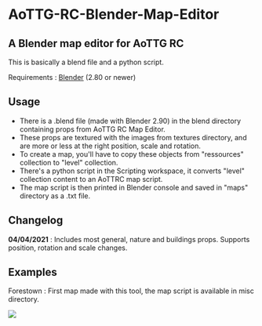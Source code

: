 # AoTTG-RC-Blender-Map-Editor
<h2>A Blender map editor for AoTTG RC</h2>
<p>This is basically a blend file and a python script.</p>
<p>Requirements : <a href="https://www.blender.org/download"/>Blender</a> (2.80 or newer)</p>
<h2>Usage</h2>
<ul>
  <li>There is a .blend file (made with Blender 2.90) in the blend directory containing props from AoTTG RC Map Editor.</li>
  <li>These props are textured with the images from textures directory, and are more or less at the right position, scale and rotation.</li>
  <li>To create a map, you'll have to copy these objects from "ressources" collection to "level" collection.</li>
  <li>There's a python script in the Scripting workspace, it converts "level" collection content to an AoTTRC map script.</li>
  <li>The map script is then printed in Blender console and saved in "maps" directory as a .txt file.</li>
</ul>
<h2>Changelog</h2>
<p><strong>04/04/2021</strong> : Includes most general, nature and buildings props. Supports position, rotation and scale changes.</p>
<h2>Examples</h2>
<p>Forestown : First map made with this tool, the map script is available in misc directory.</p>
<img src="https://user-images.githubusercontent.com/58033703/113575784-b2ed1800-961e-11eb-8cf0-8b3cbe3d2801.JPG"/>
